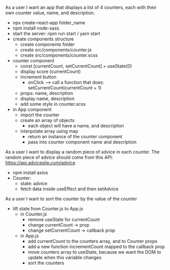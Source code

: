 As a user I want an app that displays a list of 4 counters, each with their own counter value, name, and description.

- npx create-react-app folder_name
- npm install node-sass
- start the server: npm run start / yarn start
- create components structure
  - create components folder
  - create src/components/counter.js
  - create src/components/counter.scss
- counter component
  - const [currentCount, setCurrentCount] = useState(0)
  - display score (currentCount)
  - increment button
    - onClick --> call a function that does:
      setCurrentCount(currentCount + 1)
  - props: name, description
  - display name, description
  - add some style in counter.scss
- in App component
  - import the counter
  - create an array of objects
    - each object will have a name, and description
  - interpolate array using map
    - return an instance of the counter component
    - pass into counter component name and description

As a user I want to display a random piece of advice in each counter.
  The random piece of advice should come from this API: https://api.adviceslip.com/advice

- npm install axios
- Counter:
  - state: advice
  - fetch data inside useEffect and then setAdvice

As a user I want to sort the counter by the value of the counter
- lift state from Counter.js to App.js
  - in Counter.js
    - remove useState for currentCount
    - change currentCount -> prop
    - change setCurrentCount -> callback prop
  - in App.js
    - add currentCount to the counters array, and to Counter props
    - add a new function incrementCount mapped to the callback prop
    - move counters array to useState, because we want the DOM to update when this variable changes
    - sort the counters
